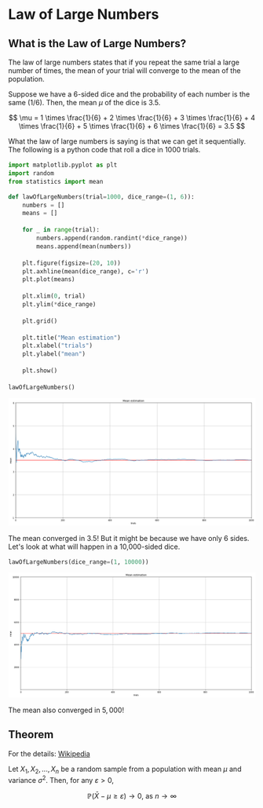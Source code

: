 # Law of Large Numbers

## What is the Law of Large Numbers?

The law of large numbers states that if you repeat the same trial a large number of times, the mean of your trial will converge to the mean of the population.

Suppose we have a 6-sided dice and the probability of each number is the same ($1/6$). Then, the mean $\mu$ of the dice is $3.5$.

$$
\mu = 1 \times \frac{1}{6} + 2 \times \frac{1}{6} + 3 \times \frac{1}{6} + 4 \times \frac{1}{6} + 5 \times \frac{1}{6} + 6 \times \frac{1}{6} = 3.5
$$

What the law of large numbers is saying is that we can get it sequentially. The following is a python code that roll a dice in 1000 trials.


```python
import matplotlib.pyplot as plt
import random
from statistics import mean
```


```python
def lawOfLargeNumbers(trial=1000, dice_range=(1, 6)):
    numbers = []
    means = []

    for _ in range(trial):
        numbers.append(random.randint(*dice_range))
        means.append(mean(numbers))

    plt.figure(figsize=(20, 10))
    plt.axhline(mean(dice_range), c='r')
    plt.plot(means)

    plt.xlim(0, trial)
    plt.ylim(*dice_range)
    
    plt.grid()

    plt.title("Mean estimation")
    plt.xlabel("trials")
    plt.ylabel("mean")
    
    plt.show()

lawOfLargeNumbers()
```


![png](output_2_0.png)


The mean converged in $3.5$! But it might be because we have only 6 sides. Let's look at what will happen in a 10,000-sided dice. 


```python
lawOfLargeNumbers(dice_range=(1, 10000))
```


![png](output_4_0.png)


The mean also converged in $5,000$!

## Theorem

For the details: [Wikipedia](https://en.wikipedia.org/wiki/Law_of_large_numbers)

Let $X_1, X_2, ..., X_n$ be a random sample from a population with mean $\mu$ and variance $\sigma^2$. Then, for any $\varepsilon > 0$,

$$
\mathbb{P}(\bar{X} - \mu \geq \varepsilon) \rightarrow 0 \textrm{, as }n \rightarrow \infty
$$
